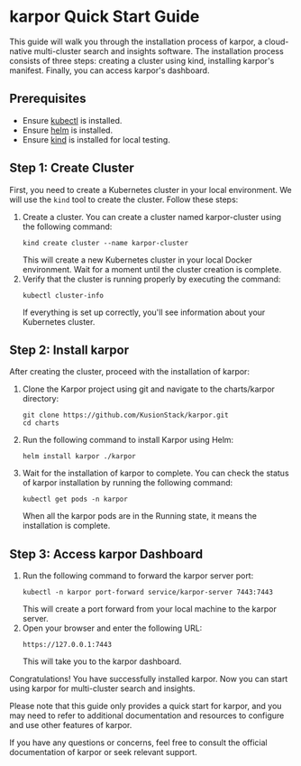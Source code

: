 # karpor Quick Start Guide

This guide will walk you through the installation process of karpor, a cloud-native multi-cluster search and insights software. The installation process consists of three steps: creating a cluster using kind, installing karpor's manifest. Finally, you can access karpor's dashboard.

## Prerequisites

* Ensure [kubectl](https://kubernetes.io/docs/tasks/tools/) is installed.
* Ensure [helm](https://helm.sh/docs/intro/install/) is installed.
* Ensure [kind](https://kind.sigs.k8s.io/docs/user/quick-start/#installation/) is installed for local testing.

## Step 1: Create Cluster

First, you need to create a Kubernetes cluster in your local environment. We will use the `kind` tool to create the cluster. Follow these steps:

1. Create a cluster. You can create a cluster named karpor-cluster using the following command:
   ```shell
   kind create cluster --name karpor-cluster
   ```
   This will create a new Kubernetes cluster in your local Docker environment. Wait for a moment until the cluster creation is complete.
2. Verify that the cluster is running properly by executing the command:
   ```shell
   kubectl cluster-info
   ```
   If everything is set up correctly, you'll see information about your Kubernetes cluster.

## Step 2: Install karpor

After creating the cluster, proceed with the installation of karpor:
1. Clone the Karpor project using git and navigate to the charts/karpor directory:
   ```shell
   git clone https://github.com/KusionStack/karpor.git
   cd charts
   ```
2. Run the following command to install Karpor using Helm:
   ```shell
   helm install karpor ./karpor
   ```
3. Wait for the installation of karpor to complete. You can check the status of karpor installation by running the following command:
   ```shell
   kubectl get pods -n karpor
   ```
   When all the karpor pods are in the Running state, it means the installation is complete.

## Step 3: Access karpor Dashboard

1. Run the following command to forward the karpor server port:
   ```shell
   kubectl -n karpor port-forward service/karpor-server 7443:7443
   ```
   This will create a port forward from your local machine to the karpor server.
2. Open your browser and enter the following URL:
   ```shell
   https://127.0.0.1:7443
   ```
   This will take you to the karpor dashboard.

Congratulations! You have successfully installed karpor. Now you can start using karpor for multi-cluster search and insights.

Please note that this guide only provides a quick start for karpor, and you may need to refer to additional documentation and resources to configure and use other features of karpor.

If you have any questions or concerns, feel free to consult the official documentation of karpor or seek relevant support.